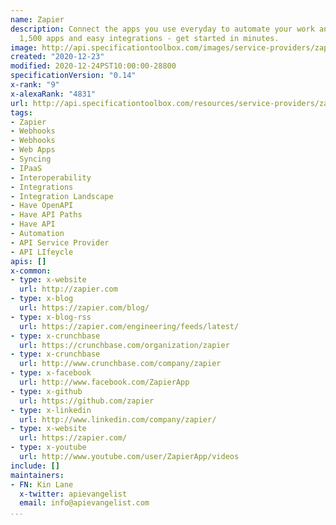 ```yaml
---
name: Zapier
description: Connect the apps you use everyday to automate your work and be more productive.
  1,500 apps and easy integrations - get started in minutes.
image: http://api.specificationtoolbox.com/images/service-providers/zapier.jpg
created: "2020-12-23"
modified: 2020-12-24PST10:00:00-28800
specificationVersion: "0.14"
x-rank: "9"
x-alexaRank: "4831"
url: http://api.specificationtoolbox.com/resources/service-providers/zapier/
tags:
- Zapier
- Webhooks
- Webhooks
- Web Apps
- Syncing
- IPaaS
- Interoperability
- Integrations
- Integration Landscape
- Have OpenAPI
- Have API Paths
- Have API
- Automation
- API Service Provider
- API LIfeycle
apis: []
x-common:
- type: x-website
  url: http://zapier.com
- type: x-blog
  url: https://zapier.com/blog/
- type: x-blog-rss
  url: https://zapier.com/engineering/feeds/latest/
- type: x-crunchbase
  url: https://crunchbase.com/organization/zapier
- type: x-crunchbase
  url: http://www.crunchbase.com/company/zapier
- type: x-facebook
  url: http://www.facebook.com/ZapierApp
- type: x-github
  url: https://github.com/zapier
- type: x-linkedin
  url: http://www.linkedin.com/company/zapier/
- type: x-website
  url: https://zapier.com/
- type: x-youtube
  url: http://www.youtube.com/user/ZapierApp/videos
include: []
maintainers:
- FN: Kin Lane
  x-twitter: apievangelist
  email: info@apievangelist.com
...
```

